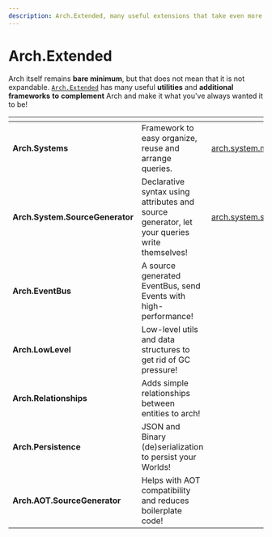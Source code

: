 ```yaml
---
description: Arch.Extended, many useful extensions that take even more work off your hands.
---
```


# Arch.Extended

Arch itself remains **bare minimum**, but that does not mean that it is not expandable. [`Arch.Extended`](https://github.com/genaray/Arch.Extended) has many useful **utilities** and **additional frameworks** **to** **complement** Arch and make it what you've always wanted it to be!

<table data-view="cards"><thead><tr><th></th><th></th><th data-hidden data-card-target data-type="content-ref"></th></tr></thead><tbody><tr><td><strong>Arch.Systems</strong></td><td>Framework to easy organize, reuse and arrange queries.</td><td><a href="arch.system.md">arch.system.md</a></td></tr><tr><td><strong>Arch.System.SourceGenerator</strong></td><td>Declarative syntax using attributes and source generator, let your queries write themselves!</td><td><a href="arch.system.sourcegenerator.md">arch.system.sourcegenerator.md</a></td></tr><tr><td><strong>Arch.EventBus</strong></td><td>A source generated EventBus, send Events with high-performance!</td><td></td></tr><tr><td><strong>Arch.LowLevel</strong></td><td>Low-level utils and data structures to get rid of GC pressure!</td><td></td></tr><tr><td><strong>Arch.Relationships</strong></td><td>Adds simple relationships between entities to arch!</td><td></td></tr><tr><td><strong>Arch.Persistence</strong></td><td>JSON and Binary (de)serialization to persist your Worlds!</td><td></td></tr><tr><td><strong>Arch.AOT.SourceGenerator</strong></td><td>Helps with AOT compatibility and reduces boilerplate code!</td><td></td></tr></tbody></table>
